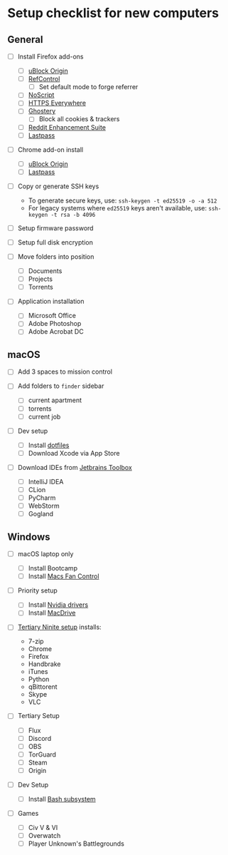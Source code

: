 # Setup checklist for new computers
## General
- [ ] Install Firefox add-ons
	- [ ] [uBlock Origin](https://addons.mozilla.org/en-us/firefox/addon/ublock-origin/)
	- [ ] [RefControl](https://addons.mozilla.org/en-US/firefox/addon/refcontrol/)
		- [ ] Set default mode to forge referrer
	- [ ] [NoScript](https://addons.mozilla.org/en-US/firefox/addon/noscript/)
	- [ ] [HTTPS Everywhere](https://www.eff.org/https-everywhere)
	- [ ] [Ghostery](https://addons.mozilla.org/en-US/firefox/addon/ghostery/)
		- [ ] Block all cookies & trackers
	- [ ] [Reddit Enhancement Suite](https://addons.mozilla.org/en-US/firefox/addon/reddit-enhancement-suite/)
	- [ ] [Lastpass](https://lastpass.com/misc_download2.php)

- [ ] Chrome add-on install
	- [ ] [uBlock Origin](https://chrome.google.com/webstore/detail/ublock-origin/cjpalhdlnbpafiamejdnhcphjbkeiagm?hl=en)
	- [ ] [Lastpass](https://lastpass.com/misc_download2.php)

- [ ] Copy or generate SSH keys
	- To generate secure keys, use: `ssh-keygen -t ed25519 -o -a 512`
	- For legacy systems where `ed25519` keys aren't available, use: `ssh-keygen -t rsa -b 4096`

- [ ] Setup firmware password

- [ ] Setup full disk encryption

- [ ] Move folders into position
	- [ ] Documents
	- [ ] Projects
	- [ ] Torrents

- [ ] Application installation
	- [ ] Microsoft Office
	- [ ] Adobe Photoshop
	- [ ] Adobe Acrobat DC

## macOS
- [ ] Add 3 spaces to mission control

- [ ] Add folders to `finder` sidebar
	- [ ] current apartment
	- [ ] torrents
	- [ ] current job

- [ ] Dev setup
	- [ ] Install [dotfiles](https://github.com/JasonYao/dotfiles)
	- [ ] Download Xcode via App Store

- [ ] Download IDEs from [Jetbrains Toolbox](https://www.jetbrains.com/toolbox/)
	- [ ] IntelliJ IDEA
	- [ ] CLion
	- [ ] PyCharm
	- [ ] WebStorm
	- [ ] Gogland

## Windows
- [ ] macOS laptop only
	- [ ] Install Bootcamp
	- [ ] Install [Macs Fan Control](https://www.crystalidea.com/macs-fan-control)

- [ ] Priority setup
	- [ ] Install [Nvidia drivers](https://www.nvidia.com/Download/index.aspx)
	- [ ] Install [MacDrive](https://www.mediafour.com/shop/myaccount/downloads/)

- [ ] [Tertiary Ninite setup](https://ninite.com/7zip-chrome-firefox-handbrake-itunes-python-qbittorrent-skype-vlc/) installs:
  - 7-zip
  - Chrome
  - Firefox
  - Handbrake
  - iTunes
  - Python
  - qBittorent
  - Skype
  - VLC

- [ ] Tertiary Setup
	- [ ] Flux
	- [ ] Discord
	- [ ] OBS
	- [ ] TorGuard
	- [ ] Steam
	- [ ] Origin
- [ ] Dev Setup
	- [ ] Install [Bash subsystem](https://msdn.microsoft.com/en-us/commandline/wsl/install_guide)

- [ ] Games
	- [ ] Civ V & VI
	- [ ] Overwatch
	- [ ] Player Unknown's Battlegrounds
